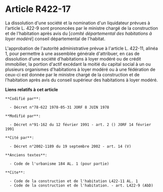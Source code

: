 # Article R422-17

La dissolution d'une société et la nomination d'un liquidateur prévues à l'article L. 422-9 sont prononcées par le ministre
chargé de la construction et de l'habitation après avis du [*comité départemental des habitations à loyer modéré*] conseil
départemental de l'habitat.

L'approbation de l'autorité administrative prévue à l'article L. 422-11, alinéa 1, pour permettre à une assemblée générale
d'attribuer, en cas de dissolution d'une société d'habitations à loyer modéré ou de crédit immobilier, la portion d'actif
excédant la moitié du capital social à un ou plusieurs organismes d'habitations à loyer modéré ou à une fédération de ceux-ci
est donnée par le ministre chargé de la construction et de l'habitation après avis du conseil supérieur des habitations à
loyer modéré.

**Liens relatifs à cet article**

	**Codifié par**:

	  - Décret n°78-622 1978-05-31 JORF 8 JUIN 1978

	**Modifié par**:

	  - Décret n°91-162 du 12 février 1991 - art. 2 () JORF 14 février 1991

	**Cité par**:

	  - Décret n°2002-1189 du 19 septembre 2002 - art. 14 (V)

	**Anciens textes**:

	  - Code de l'urbanisme 184 AL. 1 (pour partie)

	**Cite**:

	  - Code de la construction et de l'habitation L422-11 AL. 1
	  - Code de la construction et de l'habitation. - art. L422-9 (AbD)
